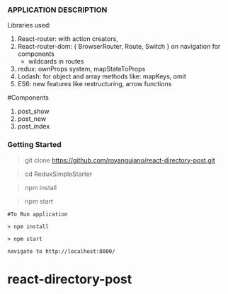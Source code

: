 
### APPLICATION DESCRIPTION

Libraries used: 
1. React-router: with action creators,
2. React-router-dom: { BrowserRouter, Route, Switch } on navigation for components
    - wildcards in routes 
3. redux: ownProps system, mapStateToProps
4. Lodash: for object and array methods like: mapKeys, omit
5. ES6: new features like restructuring, arrow functions

#Components
1. post_show
2. post_new
3. post_index

### Getting Started

 > git clone https://github.com/royanguiano/react-directory-post.git
 
 > cd ReduxSimpleStarter
 
 > npm install
 
 > npm start
```
#To Run application

> npm install

> npm start

navigate to http://localhost:8080/
```
# react-directory-post
